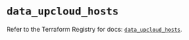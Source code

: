# `data_upcloud_hosts`

Refer to the Terraform Registry for docs: [`data_upcloud_hosts`](https://registry.terraform.io/providers/upcloudltd/upcloud/3.3.0/docs/data-sources/hosts).
